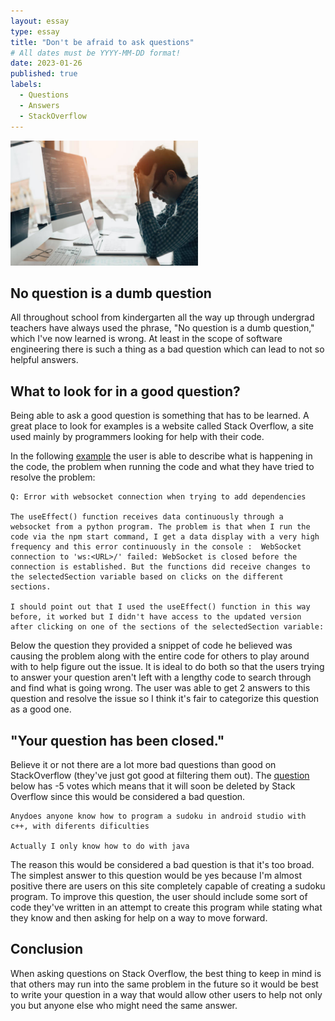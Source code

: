 ```yaml
---
layout: essay
type: essay
title: "Don't be afraid to ask questions"
# All dates must be YYYY-MM-DD format!
date: 2023-01-26
published: true
labels:
  - Questions
  - Answers
  - StackOverflow
---
```


<img width="300px" class="rounded float-start pe-4" src="../img/istockphoto-1139500641-612x612.jpg">

## No question is a dumb question

All throughout school from kindergarten all the way up through undergrad teachers have always used the phrase, "No question is a dumb question," which I've now learned is wrong. At least in the scope of software engineering there is such a thing as a bad question which can lead to not so helpful answers.

## What to look for in a good question?

Being able to ask a good question is something that has to be learned. A great place to look for examples is a website called Stack Overflow, a site used mainly by programmers looking for help with their code. 

In the following [example](https://stackoverflow.com/questions/75170936/error-with-websocket-connection-when-trying-to-add-dependencies) the user is able to describe what is happening in the code, the problem when running the code and what they have tried to resolve the problem:

```
Q: Error with websocket connection when trying to add dependencies

The useEffect() function receives data continuously through a websocket from a python program. The problem is that when I run the code via the npm start command, I get a data display with a very high frequency and this error continuously in the console :  WebSocket connection to 'ws:<URL>/' failed: WebSocket is closed before the connection is established. But the functions did receive changes to the selectedSection variable based on clicks on the different sections.

I should point out that I used the useEffect() function in this way before, it worked but I didn't have access to the updated version after clicking on one of the sections of the selectedSection variable:
```
Below the question they provided a snippet of code he believed was causing the problem along with the entire code for others to play around with to help figure out the issue. It is ideal to do both so that the users trying to answer your question aren't left with a lengthy code to search through and find what is going wrong. The user was able to get 2 answers to this question and resolve the issue so I think it's fair to categorize this question as a good one. 

## "Your question has been closed."

Believe it or not there are a lot more bad questions than good on StackOverflow (they've just got good at filtering them out). The [question](https://stackoverflow.com/questions/75252834/anydoes-anyone-know-how-to-program-a-sudoku-in-android-studio-with-c) below has -5 votes which means that it will soon be deleted by Stack Overflow since this would be considered a bad question. 

```
Anydoes anyone know how to program a sudoku in android studio with c++, with diferents dificulties

Actually I only know how to do with java
```
The reason this would be considered a bad question is that it's too broad. The simplest answer to this question would be yes because I'm almost positive there are users on this site completely capable of creating a sudoku program. To improve this question, the user should include some sort of code they've written in an attempt to create this program while stating what they know and then asking for help on a way to move forward. 

## Conclusion

When asking questions on Stack Overflow, the best thing to keep in mind is that others may run into the same problem in the future so it would be best to write your question in a way that would allow other users to help not only you but anyone else who might need the same answer.
